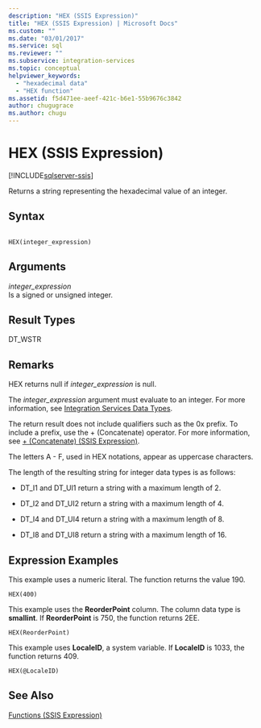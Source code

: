 ```yaml
---
description: "HEX (SSIS Expression)"
title: "HEX (SSIS Expression) | Microsoft Docs"
ms.custom: ""
ms.date: "03/01/2017"
ms.service: sql
ms.reviewer: ""
ms.subservice: integration-services
ms.topic: conceptual
helpviewer_keywords: 
  - "hexadecimal data"
  - "HEX function"
ms.assetid: f5d471ee-aeef-421c-b6e1-55b9676c3842
author: chugugrace
ms.author: chugu
---
```

# HEX (SSIS Expression)

[!INCLUDE[sqlserver-ssis](../../includes/applies-to-version/sqlserver-ssis.md)]


  Returns a string representing the hexadecimal value of an integer.  
  
## Syntax  
  
```  
  
HEX(integer_expression)  
```  
  
## Arguments  
 *integer_expression*  
 Is a signed or unsigned integer.  
  
## Result Types  
 DT_WSTR  
  
## Remarks  
 HEX returns null if *integer_expression* is null.  
  
 The *integer_expression* argument must evaluate to an integer. For more information, see [Integration Services Data Types](../../integration-services/data-flow/integration-services-data-types.md).  
  
 The return result does not include qualifiers such as the 0x prefix. To include a prefix, use the + (Concatenate) operator. For more information, see [+ &#40;Concatenate&#41; &#40;SSIS Expression&#41;](../../integration-services/expressions/concatenate-ssis-expression.md).  
  
 The letters A - F, used in HEX notations, appear as uppercase characters.  
  
 The length of the resulting string for integer data types is as follows:  
  
-   DT_I1 and DT_UI1 return a string with a maximum length of 2.  
  
-   DT_I2 and DT_UI2 return a string with a maximum length of 4.  
  
-   DT_I4 and DT_UI4 return a string with a maximum length of 8.  
  
-   DT_I8 and DT_UI8 return a string with a maximum length of 16.  
  
## Expression Examples  
 This example uses a numeric literal. The function returns the value 190.  
  
```  
HEX(400)   
```  
  
 This example uses the **ReorderPoint** column. The column data type is **smallint**. If **ReorderPoint** is 750, the function returns 2EE.  
  
```  
HEX(ReorderPoint)   
```  
  
 This example uses **LocaleID**, a system variable. If **LocaleID** is 1033, the function returns 409.  
  
```  
HEX(@LocaleID)  
```  
  
## See Also  
 [Functions &#40;SSIS Expression&#41;](../../integration-services/expressions/functions-ssis-expression.md)  
  
  
